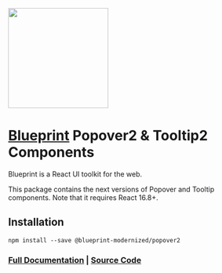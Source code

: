 <img height="204" src="https://cloud.githubusercontent.com/assets/464822/20228152/d3f36dc2-a804-11e6-80ff-51ada2d13ea7.png">

# [Blueprint](http://blueprintjs.com/) Popover2 & Tooltip2 Components

Blueprint is a React UI toolkit for the web.

This package contains the next versions of Popover and Tooltip components. Note that it requires React 16.8+.

## Installation

```
npm install --save @blueprint-modernized/popover2
```

### [Full Documentation](http://blueprintjs.com/docs) | [Source Code](https://github.com/palantir/blueprint)
